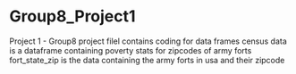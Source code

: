 # Group8_Project1
Project 1 - Group8
project filel contains coding for data frames
census data is a dataframe containing poverty stats for zipcodes of army forts
fort_state_zip is the data containing the army forts in usa and their zipcode 
